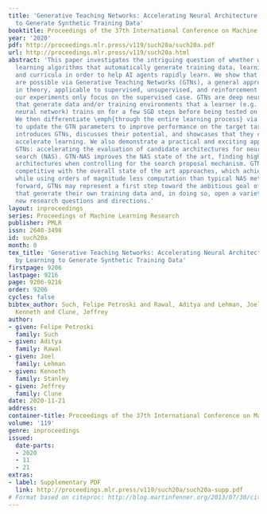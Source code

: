 ```yaml
---
title: 'Generative Teaching Networks: Accelerating Neural Architecture Search by Learning
  to Generate Synthetic Training Data'
booktitle: Proceedings of the 37th International Conference on Machine Learning
year: '2020'
pdf: http://proceedings.mlr.press/v119/such20a/such20a.pdf
url: http://proceedings.mlr.press/v119/such20a.html
abstract: 'This paper investigates the intriguing question of whether we can create
  learning algorithms that automatically generate training data, learning environments,
  and curricula in order to help AI agents rapidly learn. We show that such algorithms
  are possible via Generative Teaching Networks (GTNs), a general approach that is,
  in theory, applicable to supervised, unsupervised, and reinforcement learning, although
  our experiments only focus on the supervised case. GTNs are deep neural networks
  that generate data and/or training environments that a learner (e.g. a freshly initialized
  neural network) trains on for a few SGD steps before being tested on a target task.
  We then differentiate \emph{through the entire learning process} via meta-gradients
  to update the GTN parameters to improve performance on the target task. This paper
  introduces GTNs, discusses their potential, and showcases that they can substantially
  accelerate learning. We also demonstrate a practical and exciting application of
  GTNs: accelerating the evaluation of candidate architectures for neural architecture
  search (NAS). GTN-NAS improves the NAS state of the art, finding higher performing
  architectures when controlling for the search proposal mechanism. GTN-NAS also is
  competitive with the overall state of the art approaches, which achieve top performance
  while using orders of magnitude less computation than typical NAS methods. Speculating
  forward, GTNs may represent a first step toward the ambitious goal of algorithms
  that generate their own training data and, in doing so, open a variety of interesting
  new research questions and directions.'
layout: inproceedings
series: Proceedings of Machine Learning Research
publisher: PMLR
issn: 2640-3498
id: such20a
month: 0
tex_title: 'Generative Teaching Networks: Accelerating Neural Architecture Search
  by Learning to Generate Synthetic Training Data'
firstpage: 9206
lastpage: 9216
page: 9206-9216
order: 9206
cycles: false
bibtex_author: Such, Felipe Petroski and Rawal, Aditya and Lehman, Joel and Stanley,
  Kenneth and Clune, Jeffrey
author:
- given: Felipe Petroski
  family: Such
- given: Aditya
  family: Rawal
- given: Joel
  family: Lehman
- given: Kenneth
  family: Stanley
- given: Jeffrey
  family: Clune
date: 2020-11-21
address: 
container-title: Proceedings of the 37th International Conference on Machine Learning
volume: '119'
genre: inproceedings
issued:
  date-parts:
  - 2020
  - 11
  - 21
extras:
- label: Supplementary PDF
  link: http://proceedings.mlr.press/v119/such20a/such20a-supp.pdf
# Format based on citeproc: http://blog.martinfenner.org/2013/07/30/citeproc-yaml-for-bibliographies/
---
```

